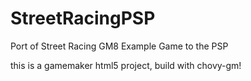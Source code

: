 # StreetRacingPSP
Port of Street Racing GM8 Example Game to the PSP

this is a gamemaker html5 project, build with chovy-gm!
